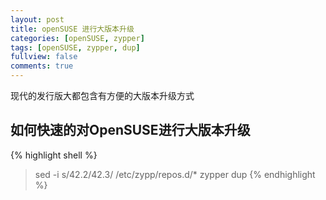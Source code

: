 ```yaml
---
layout: post
title: openSUSE 进行大版本升级
categories: [openSUSE, zypper]
tags: [openSUSE, zypper, dup]
fullview: false
comments: true
---
```


现代的发行版大都包含有方便的大版本升级方式

## 如何快速的对OpenSUSE进行大版本升级

{% highlight shell %}
> sed -i s/42.2/42.3/ /etc/zypp/repos.d/*
> zypper dup
{% endhighlight %}


